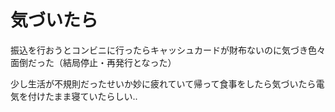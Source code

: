 # 気づいたら

振込を行おうとコンビニに行ったらキャッシュカードが財布ないのに気づき色々面倒だった（結局停止・再発行となった）

少し生活が不規則だったせいか妙に疲れていて帰って食事をしたら気づいたら電気を付けたまま寝ていたらしい..
